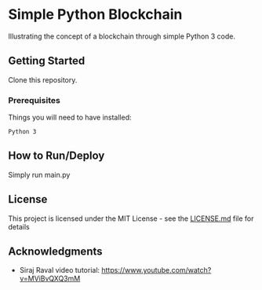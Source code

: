 # Simple Python Blockchain

Illustrating the concept of a blockchain through simple Python 3 code.

## Getting Started

Clone this repository.

### Prerequisites

Things you will need to have installed:
```
Python 3
```

## How to Run/Deploy

Simply run main.py

## License

This project is licensed under the MIT License - see the [LICENSE.md](LICENSE.md) file for details

## Acknowledgments

* Siraj Raval video tutorial: https://www.youtube.com/watch?v=MViBvQXQ3mM
